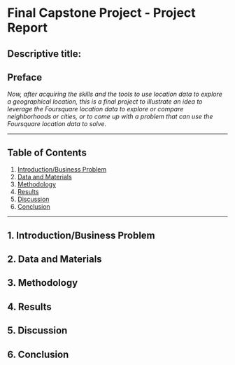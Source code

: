 # Final Capstone Project - Project Report
## Descriptive title: 
## Preface
_Now, after acquiring the skills and the tools to use location data to explore a geographical location, this is a final project to illustrate an idea to leverage the Foursquare location data to explore or compare neighborhoods or cities, or to come up with a problem that can use the Foursquare location data to solve._
************************************
## Table of Contents

1. <a href="#1-introductionbusiness Problem">Introduction/Business Problem</a>
2. <a href="#item2">Data and Materials</a>  
3. <a href="#3-methodology">Methodology</a>  
4. <a href="#4-results">Results </a>  
5. <a href="#5-discussion">Discussion</a>  
6. <a href="#6-conclusion">Conclusion</a>  
***********************************
## 1. Introduction/Business Problem

## 2. Data and Materials

## 3. Methodology

## 4. Results

## 5. Discussion

## 6. Conclusion
